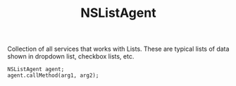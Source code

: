 ﻿---
uid: crmscript_ref_NSListAgent
title: NSListAgent
intellisense: Void.NSListAgent
keywords: NSListAgent
so.topic: reference
---

Collection of all services that works with Lists. These are typical lists of data shown in dropdown list, checkbox lists, etc.

```crmscript
NSListAgent agent;
agent.callMethod(arg1, arg2);
```
